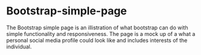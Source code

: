 # Bootstrap-simple-page
 The Bootstrap simple page is an illistration of what bootstrap can do with simple functionality and responsiveness. The page is a mock up of a what a personal social media profile could look like and includes interests of the individual.
